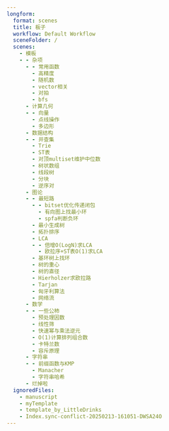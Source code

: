 ```yaml
---
longform:
  format: scenes
  title: 板子
  workflow: Default Workflow
  sceneFolder: /
  scenes:
    - 模板
    - - 杂项
      - - 常用函数
        - 高精度
        - 随机数
        - vector相关
        - 对拍
        - bfs
      - 计算几何
      - - 向量
        - 点线操作
        - 多边形
      - 数据结构
      - - 并查集
        - Trie
        - ST表
        - 对顶multiset维护中位数
        - 树状数组
        - 线段树
        - 分块
        - 逆序对
      - 图论
      - - 最短路
        - - bitset优化传递闭包
          - 有向图上找最小环
          - spfa判断负环
        - 最小生成树
        - 拓扑排序
        - LCA
        - - 倍增O(LogN)求LCA
          - 欧拉序+ST表O(1)求LCA
        - 基环树上找环
        - 树的重心
        - 树的直径
        - Hierholzer求欧拉路
        - Tarjan
        - 匈牙利算法
        - 网络流
      - 数学
      - - 一些公柿
        - 预处理因数
        - 线性筛
        - 快速幂与乘法逆元
        - O(1)计算排列组合数
        - 卡特兰数
        - 容斥原理
      - 字符串
      - - 前缀函数与KMP
        - Manacher
        - 字符串哈希
      - 烂掉啦
  ignoredFiles:
    - manuscript
    - myTemplate
    - template_by_LittleDrinks
    - Index.sync-conflict-20250213-161051-DWSA24O
---
```

